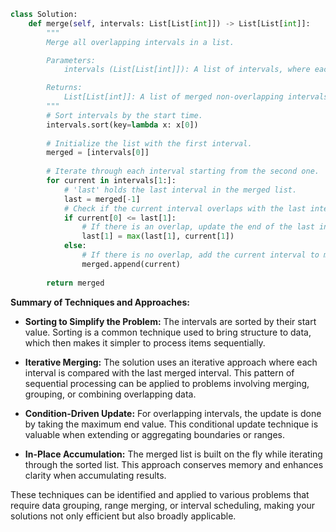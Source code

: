 ```python
class Solution:
    def merge(self, intervals: List[List[int]]) -> List[List[int]]:
        """
        Merge all overlapping intervals in a list.

        Parameters:
            intervals (List[List[int]]): A list of intervals, where each interval is represented as [start, end].

        Returns:
            List[List[int]]: A list of merged non-overlapping intervals covering all the intervals in the input.
        """
        # Sort intervals by the start time.
        intervals.sort(key=lambda x: x[0])
        
        # Initialize the list with the first interval.
        merged = [intervals[0]]
        
        # Iterate through each interval starting from the second one.
        for current in intervals[1:]:
            # 'last' holds the last interval in the merged list.
            last = merged[-1]
            # Check if the current interval overlaps with the last interval in merged.
            if current[0] <= last[1]:
                # If there is an overlap, update the end of the last interval with the max end.
                last[1] = max(last[1], current[1])
            else:
                # If there is no overlap, add the current interval to merged.
                merged.append(current)
                
        return merged
```

**Summary of Techniques and Approaches:**

- **Sorting to Simplify the Problem:** The intervals are sorted by their start value. Sorting is a common technique used to bring structure to data, which then makes it simpler to process items sequentially.

- **Iterative Merging:** The solution uses an iterative approach where each interval is compared with the last merged interval. This pattern of sequential processing can be applied to problems involving merging, grouping, or combining overlapping data.

- **Condition-Driven Update:** For overlapping intervals, the update is done by taking the maximum end value. This conditional update technique is valuable when extending or aggregating boundaries or ranges.

- **In-Place Accumulation:** The merged list is built on the fly while iterating through the sorted list. This approach conserves memory and enhances clarity when accumulating results.

These techniques can be identified and applied to various problems that require data grouping, range merging, or interval scheduling, making your solutions not only efficient but also broadly applicable.
